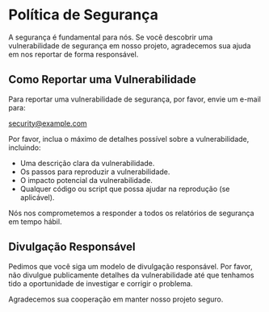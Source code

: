 # Política de Segurança

A segurança é fundamental para nós. Se você descobrir uma vulnerabilidade de segurança em nosso projeto, agradecemos sua ajuda em nos reportar de forma responsável.

## Como Reportar uma Vulnerabilidade

Para reportar uma vulnerabilidade de segurança, por favor, envie um e-mail para:

[security@example.com](mailto:security@example.com)

Por favor, inclua o máximo de detalhes possível sobre a vulnerabilidade, incluindo:

*   Uma descrição clara da vulnerabilidade.
*   Os passos para reproduzir a vulnerabilidade.
*   O impacto potencial da vulnerabilidade.
*   Qualquer código ou script que possa ajudar na reprodução (se aplicável).

Nós nos comprometemos a responder a todos os relatórios de segurança em tempo hábil.

## Divulgação Responsável

Pedimos que você siga um modelo de divulgação responsável. Por favor, não divulgue publicamente detalhes da vulnerabilidade até que tenhamos tido a oportunidade de investigar e corrigir o problema.

Agradecemos sua cooperação em manter nosso projeto seguro.
